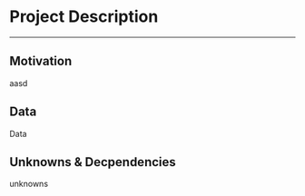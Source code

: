 # Project Description
---------------------

## Motivation
aasd

## Data
Data

## Unknowns & Decpendencies
unknowns